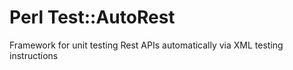 Perl Test::AutoRest
========

Framework for unit testing Rest APIs automatically via XML testing instructions